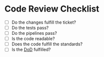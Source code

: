 # Code Review Checklist

- [ ] Do the changes fulfill the ticket?
- [ ] Do the tests pass?
- [ ] Do the pipelines pass?
- [ ] Is the code readable?
- [ ] Does the code fulfill the standards?
- [ ] Is the [DoD]([definition-of-done.md](https://github.com/DataMigration-International-AG/documentation/blob/main/Writerside/topics/definition-of-done.md)) fulfilled?
